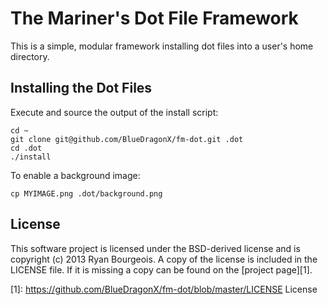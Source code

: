 The Mariner's Dot File Framework
================================
This is a simple, modular framework installing dot files into a user's home
directory.

Installing the Dot Files
------------------------
Execute and source the output of the install script:

    cd ~
    git clone git@github.com/BlueDragonX/fm-dot.git .dot
    cd .dot
    ./install

To enable a background image:

    cp MYIMAGE.png .dot/background.png

License
-------
This software project is licensed under the BSD-derived license and is
copyright (c) 2013 Ryan Bourgeois. A copy of the license is included in the
LICENSE file. If it is missing a copy can be found on the [project page][1].

[1]: https://github.com/BlueDragonX/fm-dot/blob/master/LICENSE License

